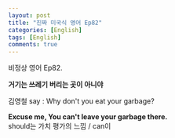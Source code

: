```yaml
---
layout: post
title: "진짜 미국식 영어 Ep82"
categories: [English]
tags: [English]
comments: true
---
```


비정상 영어 Ep82.

<b> 거기는 쓰레기 버리는 곳이 아니야  </b>

김영철 say : Why don't you eat your garbage? 

<b> Excuse me, You can't leave your garbage there.</b> <br>
should는 가치 평가의 느낌 / can이 
